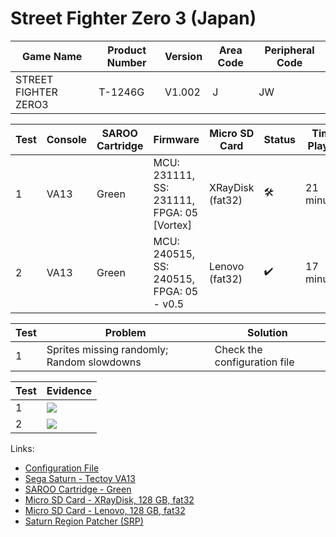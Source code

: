 # Street Fighter Zero 3 (Japan)

| Game Name            | Product Number | Version | Area Code | Peripheral Code |
| -------------------- | -------------- | ------- | --------- | --------------- |
| STREET FIGHTER ZERO3 | T-1246G        | V1.002  | J         | JW              |

| Test | Console | SAROO Cartridge | Firmware                                   | Micro SD Card    | Status              | Time Played |
| ---- | ------- | --------------- | ------------------------------------------ | ---------------- | ------------------- | ----------- |
| 1    | VA13    | Green           | MCU: 231111, SS: 231111, FPGA: 05 [Vortex] | XRayDisk (fat32) | :hammer_and_wrench: | 21 minutes  |
| 2    | VA13    | Green           | MCU: 240515, SS: 240515, FPGA: 05 - v0.5   | Lenovo (fat32)   | :heavy_check_mark:  | 17 minutes  |

| Test | Problem                                    | Solution                     |
| ---- | ------------------------------------------ | ---------------------------- |
| 1    | Sprites missing randomly; Random slowdowns | Check the configuration file |

| Test | Evidence                                                                                         |
| ---- | ------------------------------------------------------------------------------------------------ |
| 1    | [![](https://img.youtube.com/vi/tC9bezk42ww/0.jpg)](https://www.youtube.com/watch?v=tC9bezk42ww) |
| 2    | [![](https://img.youtube.com/vi/oM-RtWsKJyI/0.jpg)](https://www.youtube.com/watch?v=oM-RtWsKJyI) |

Links:

- [Configuration File](https://github.com/williamdsw/saroo-configuration-list/blob/master/Regions/Retails/Japan/T-1246G/README.md)
- [Sega Saturn - Tectoy VA13](../../../Info/Consoles/VA13/README.md)
- [SAROO Cartridge - Green](../../../Info/Cartridges/RetroGameParadiseStore/1.32F/README.md)
- [Micro SD Card - XRayDisk, 128 GB, fat32](../../../Info/SdCards/XRayDisk/128GB/fat32/README.md)
- [Micro SD Card - Lenovo, 128 GB, fat32](../../../Info/SdCards/Lenovo/128GB/fat32/README.md)
- [Saturn Region Patcher (SRP)](https://segaxtreme.net/resources/saturn-region-patcher.81/download)
